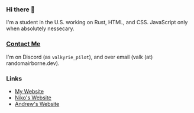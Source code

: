### Hi there 👋

I'm a student in the U.S. working on Rust, HTML, and CSS. JavaScript only when absolutely nessecary.

### [Contact Me](https://www.randomairborne.dev/contact/)
I'm on Discord (as `valkyrie_pilot`), and over email (valk (at) randomairborne.dev).

### Links
- [My Website](https://www.randomairborne.dev)
- [Niko's Website](https://niko.lgbt)
- [Andrew's Website](https://thatother.dev)
